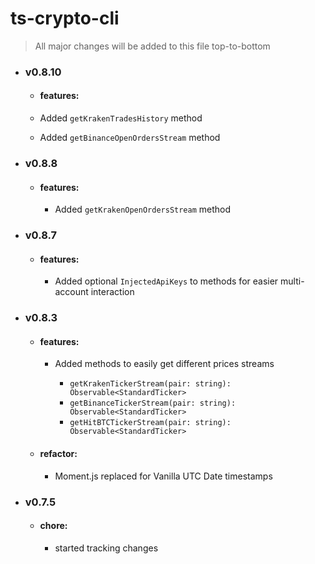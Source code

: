 # ts-crypto-cli

> All major changes will be added to this file top-to-bottom

- ### v0.8.10

    - #### features:

    - Added `getKrakenTradesHistory` method
    - Added `getBinanceOpenOrdersStream` method


- ### v0.8.8

    - #### features:

        - Added `getKrakenOpenOrdersStream` method


- ### v0.8.7

    - #### features:

        - Added optional `InjectedApiKeys` to methods for easier multi-account interaction


- ### v0.8.3

    - #### features:

        - Added methods to easily get different prices streams

            * `getKrakenTickerStream(pair: string): Observable<StandardTicker>`
            * `getBinanceTickerStream(pair: string): Observable<StandardTicker>`
            * `getHitBTCTickerStream(pair: string): Observable<StandardTicker>`

    - #### refactor:

        - Moment.js replaced for Vanilla UTC Date timestamps


- ### v0.7.5

    - #### chore:

        - started tracking changes
